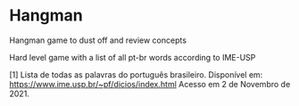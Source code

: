 # Hangman
Hangman game to dust off and review concepts




Hard level game with a list of all pt-br words according to IME-USP

[1] Lista de todas as palavras do português brasileiro. Disponível em: <https://www.ime.usp.br/~pf/dicios/index.html> Acesso em 2 de Novembro de 2021.
